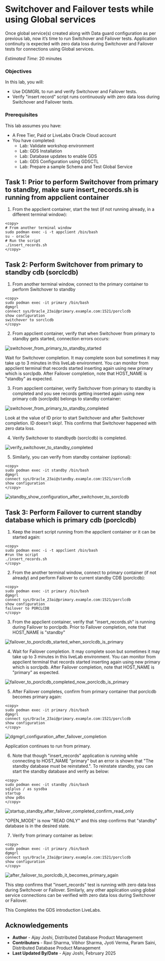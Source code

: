 # Switchover and Failover tests while using Global services

Once global service(s) created along with Data guard configuration as per previous lab, now it’s time to run Switchover and Failover tests. Application continuity is expected with zero data loss during Switchover and Failover tests for connections using Global services.

*Estimated Time*: 20 minutes

### Objectives

In this lab, you will:

* Use DGMGRL to run and verify Switchover and Failover tests.
* Verify "insert record" script runs continuously with zero data loss during Switchover and Failover tests.

### Prerequisites

This lab assumes you have:

* A Free Tier, Paid or LiveLabs Oracle Cloud account
* You have completed:
    * Lab: Validate workshop environment
    * Lab: GDS Installation
    * Lab: Database updates to enable GDS
    * Lab: GDS Configuration using GDSCTL
    * Lab: Prepare a sample Schema and Test Global Service

## Task 1: Prior to perform Switchover from primary to standby, make sure insert_records.sh is running from appclient container

1. From the appclient container, start the test (if not running already, in a different terminal window):

```
<copy>
# From another terminal window
sudo podman exec -i -t appclient /bin/bash
su - oracle
# Run the script
./insert_records.sh
</copy>
```

## Task 2: Perform Switchover from primary to standby cdb (sorclcdb)

1. From another terminal window, connect to the primary container to perform Switchover to standby

```
<copy>
sudo podman exec -it primary /bin/bash
dgmgrl
connect sys/Oracle_23ai@primary.example.com:1521/porclcdb
show configuration
switchover to sorclcdb
</copy>
```

2. From appclient container, verify that when Switchover from primary to standby gets started, connection errors occurs:

![switchover_from_primary_to_standby_started](./images/switchover_from_primary_to_standby_started.png " ")

Wait for Switchover completion. It may complete soon but sometimes it may take up to 3 minutes in this liveLab environment. You can monitor from appclient terminal that records started inserting again using new primary which is sorclpdb. After Failover completion, note that HOST_NAME is "standby" as expected.

3. From appclient container, verify Switchover from primary to standby is completed and you see records getting inserted again using new primary cdb (sorclpdb) belongs to standby container:

![switchover_from_primary_to_standby_completed](./images/switchover_from_primary_to_standby_completed.png " ")

Look at the value of ID prior to start Switchover and after Switchover completion. ID doesn't skip!. This confirms that Switchover happened with zero data loss.

4. Verify Switchover to standbydb (sorclcdb) is completed.

![verify_switchover_to_standby_completed](./images/verify_switchover_to_standby_completed.png " ")

5. Similarly, you can verify from standby container (optional):

```
<copy>
sudo podman exec -it standby /bin/bash
dgmgrl
connect sys/Oracle_23ai@standby.example.com:1521/sorclcdb
show configuration
</copy>
```

![standby_show_configuration_after_switchover_to_sorclcdb](./images/standby_show_configuration_after_switchover_to_sorclcdb.png " ")


## Task 3: Perform Failover to current standby database which is primary cdb (porclcdb)

1. Keep the insert script running from the appclient container or it can be started again:

```
<copy>
sudo podman exec -i -t appclient /bin/bash
#run the script
./insert_records.sh
</copy>
```

2. From the another terminal window, connect to primary container (if not already) and perform Failover to current standby CDB (porclcdb):


```
<copy>
sudo podman exec -it primary /bin/bash
dgmgrl
connect sys/Oracle_23ai@primary.example.com:1521/porclcdb
show configuration
failover to PORCLCDB
</copy>
```

3. From the appclient container, verify that "insert\_records.sh" is running during Failover to porclpdb. Prior to Failover completion, note that HOST_NAME is "standby"


![failover_to_porclcdb_started_when_sorclcdb_is_primary](./images/failover_to_porclcdb_started_when_sorclcdb_is_primary.png " ")


4. Wait for Failover completion. It may complete soon but sometimes it may take up to 3 minutes in this liveLab environment. You can monitor from appclient terminal that records started inserting again using new primary which is sorclpdb. After Failover completion, note that HOST_NAME is "primary" as expected.

![failover_to_porclcdb_completed_now_porclcdb_is_primary](./images/failover_to_porclcdb_completed_now_porclcdb_is_primary.png " ")

5. After Failover completes, confirm from primary container that porclcdb becomes primary again:

```
<copy>
sudo podman exec -it primary /bin/bash
dgmgrl
connect sys/Oracle_23ai@primary.example.com:1521/porclcdb
show configuration
</copy>
```

![dgmgrl_configuration_after_failover_completion](./images/dgmgrl_configuration_after_failover_completion.png " ")

Application continues to run from primary.

6. Note that though "insert\_records" application is running while connecting to HOST_NAME "primary" but an error is shown that "The standby database must be reinstated.".
To reinstate standby, you can start the standby database and verify as below:

```
<copy>
sudo podman exec -it standby /bin/bash
sqlplus / as sysdba
startup
show pdbs
</copy>
```

![startup_standby_after_failover_completed_confirm_read_only](./images/startup_standby_after_failover_completed_confirm_read_only.png " ")

"OPEN\_MODE" is now "READ ONLY" and this step confirms that "standby" database is in the desired state.

7. Verify from primary container as below:

```
<copy>
sudo podman exec -it primary /bin/bash
dgmgrl
connect sys/Oracle_23ai@primary.example.com:1521/porclcdb
show configuration
</copy>
```

![after_failover_to_porclcdb_it_becomes_primary_again](./images/after_failover_to_porclcdb_it_becomes_primary_again.png " ")

This step confirms that "insert\_records" test is running with zero data loss during Switchover or Failover.
Similarly, any other application using global service connections can be verified with zero data loss during Switchover or Failover.

This Completes the GDS introduction LiveLabs.

## Acknowledgements
* **Author** - Ajay Joshi, Distributed Database Product Management
* **Contributors** - Ravi Sharma, Vibhor Sharma, Jyoti Verma, Param Saini, Distributed Database Product Management
* **Last Updated By/Date** - Ajay Joshi, February 2025